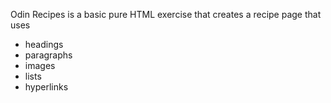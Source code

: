 Odin Recipes is a basic  pure HTML exercise that creates a recipe page that uses
- headings
- paragraphs
- images
- lists
- hyperlinks